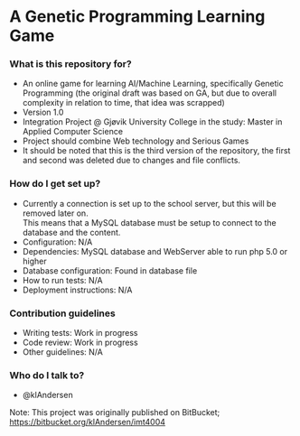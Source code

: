 # A Genetic Programming Learning Game #

### What is this repository for? ###

* An online game for learning AI/Machine Learning, specifically Genetic Programming 
(the original draft was based on GA, but due to overall complexity in relation to time, that idea was scrapped)
* Version 1.0
* Integration Project @ Gjøvik University College in the study: Master in Applied Computer Science
* Project should combine Web technology and Serious Games
* It should be noted that this is the third version of the repository, the first and second was deleted due to changes and file conflicts.

### How do I get set up? ###

* Currently a connection is set up to the school server, but this will be removed later on.  
This means that a MySQL database must be setup to connect to the database and the content.
* Configuration: N/A
* Dependencies: MySQL database and WebServer able to run php 5.0 or higher
* Database configuration: Found in database file
* How to run tests: N/A
* Deployment instructions: N/A

### Contribution guidelines ###

* Writing tests: Work in progress
* Code review: Work in progress
* Other guidelines: N/A

### Who do I talk to? ###

* @klAndersen

Note: This project was originally published on BitBucket; https://bitbucket.org/klAndersen/imt4004
